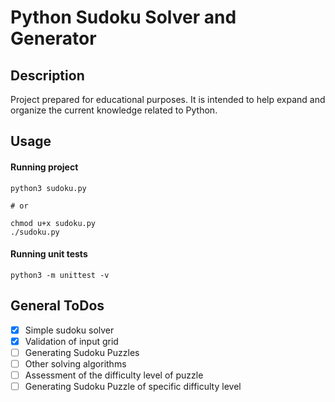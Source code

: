 # Python Sudoku Solver and Generator

## Description
Project prepared for educational purposes. It is intended to help expand and organize the current knowledge related to Python.

## Usage
#### Running project
```shell
python3 sudoku.py

# or

chmod u+x sudoku.py
./sudoku.py
```

#### Running unit tests
```shell
python3 -m unittest -v
```

## General ToDos
- [x] Simple sudoku solver
- [x] Validation of input grid
- [ ] Generating Sudoku Puzzles
- [ ] Other solving algorithms
- [ ] Assessment of the difficulty level of puzzle
- [ ] Generating Sudoku Puzzle of specific difficulty level
